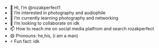 - 👋 Hi, I’m @rozakperfect1
- 👀 I’m interested in photography and audiophile 
- 🌱 I’m currently learning photography and networking 
- 💞️ I’m looking to collaborate on idk
- 📫 How to reach me on social media platfrom and search rozakperfect 
- 😄 Pronouns: he,his, (i am a man)
- ⚡ Fun fact: idk

<!---
rozakperfect1/rozakperfect1 is a ✨ special ✨ repository because its `README.md` (this file) appears on your GitHub profile.
You can click the Preview link to take a look at your changes.
--->
